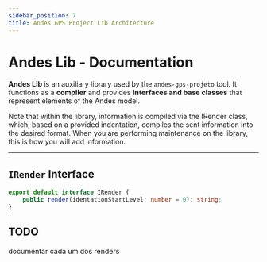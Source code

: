 ```yaml
---
sidebar_position: 7
title: Andes GPS Project Lib Architecture
---
```


# Andes Lib - Documentation

**Andes Lib** is an auxiliary library used by the `andes-gps-projeto` tool. It functions as a **compiler** and provides **interfaces and base classes** that represent elements of the Andes model.

Note that within the library, information is compiled via the IRender class, which, based on a provided indentation, compiles the sent information into the desired format. When you are performing maintenance on the library, this is how you will add information.

-----

## `IRender` Interface

```ts
export default interface IRender {
    public render(identationStartLevel: number = 0): string;
}
```

## TODO
documentar cada um dos renders
